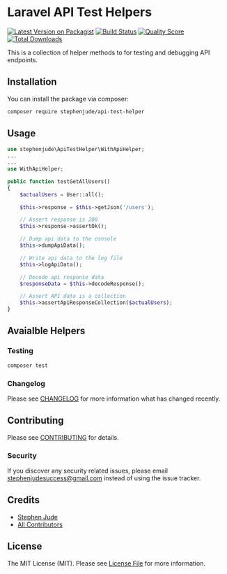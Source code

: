 # Laravel API Test Helpers

[![Latest Version on Packagist](https://img.shields.io/packagist/v/stephenjude/api-test-helper.svg?style=flat-square)](https://packagist.org/packages/stephenjude/api-test-helper)
[![Build Status](https://img.shields.io/travis/stephenjude/api-test-helper/master.svg?style=flat-square)](https://travis-ci.org/stephenjude/api-test-helper)
[![Quality Score](https://img.shields.io/scrutinizer/g/stephenjude/api-test-helper.svg?style=flat-square)](https://scrutinizer-ci.com/g/stephenjude/api-test-helper)
[![Total Downloads](https://img.shields.io/packagist/dt/stephenjude/api-test-helper.svg?style=flat-square)](https://packagist.org/packages/stephenjude/api-test-helper)

This is a collection of helper methods to for testing and debugging API endpoints.

## Installation

You can install the package via composer:

```bash
composer require stephenjude/api-test-helper
```


## Usage

``` php
use stephenjude\ApiTestHelper\WithApiHelper;
...
...
use WithApiHelper;

public function testGetAllUsers()
{
    $actualUsers = User::all();

    $this->response = $this->getJson('/users');

    // Assert response is 200
    $this->response->assertOk();

    // Dump api data to the console
    $this->dumpApiData();

    // Write api data to the log file
    $this->logApiData();

    // Decode api response data
    $responseData = $this->decodeResponse();

    // Assert API data is a collection 
    $this->assertApiResponseCollection($actualUsers);
}
```

## Avaialble Helpers


### Testing

``` bash
composer test
```

### Changelog

Please see [CHANGELOG](CHANGELOG.md) for more information what has changed recently.

## Contributing

Please see [CONTRIBUTING](CONTRIBUTING.md) for details.

### Security

If you discover any security related issues, please email stephenjudesuccess@gmail.com instead of using the issue tracker.

## Credits

- [Stephen Jude](https://github.com/stephenjude)
- [All Contributors](../../contributors)

## License

The MIT License (MIT). Please see [License File](LICENSE.md) for more information.
